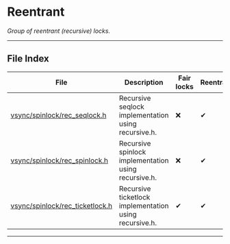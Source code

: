 #  Reentrant
_Group of reentrant (recursive) locks._ 

---
## File Index


| File|Description|Fair locks|Reentrant|
| --- | --- | --- | --- |
| [vsync/spinlock/rec_seqlock.h](rec_seqlock.h.md)|Recursive seqlock implementation using recursive.h. | &#x274C; | &#x2714; |
| [vsync/spinlock/rec_spinlock.h](rec_spinlock.h.md)|Recursive spinlock implementation using recursive.h. | &#x274C; | &#x2714; |
| [vsync/spinlock/rec_ticketlock.h](rec_ticketlock.h.md)|Recursive ticketlock implementation using recursive.h. | &#x2714; | &#x2714; |


---
